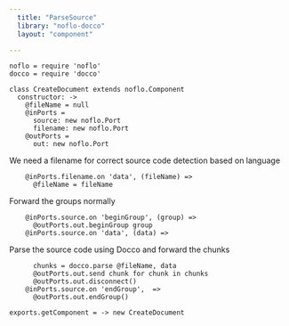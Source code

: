 ```yaml
---
  title: "ParseSource"
  library: "noflo-docco"
  layout: "component"

---
```


    noflo = require 'noflo'
    docco = require 'docco'
    
    class CreateDocument extends noflo.Component
      constructor: ->
        @fileName = null
        @inPorts =
          source: new noflo.Port
          filename: new noflo.Port
        @outPorts =
          out: new noflo.Port
        

We need a filename for correct source code detection based on language

        @inPorts.filename.on 'data', (fileName) =>
          @fileName = fileName
    

Forward the groups normally

        @inPorts.source.on 'beginGroup', (group) =>
          @outPorts.out.beginGroup group
        @inPorts.source.on 'data', (data) =>

Parse the source code using Docco and forward the chunks

          chunks = docco.parse @fileName, data
          @outPorts.out.send chunk for chunk in chunks
          @outPorts.out.disconnect()
        @inPorts.source.on 'endGroup',  =>
          @outPorts.out.endGroup()
    
    exports.getComponent = -> new CreateDocument
    
